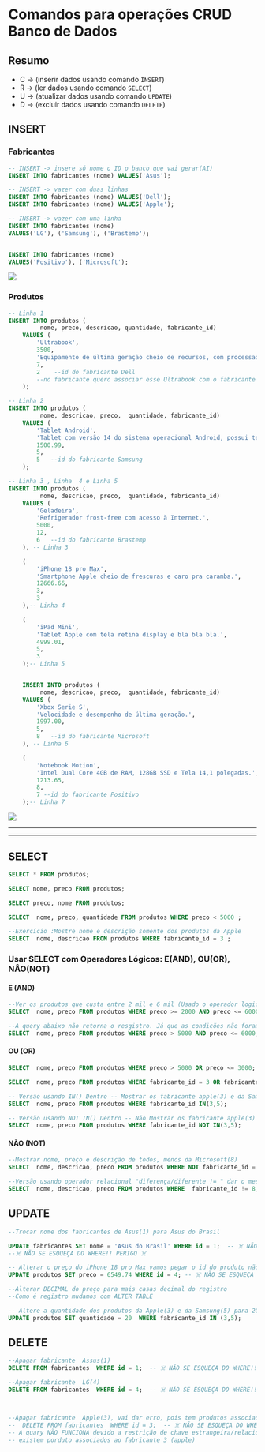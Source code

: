 # Comandos para operações CRUD Banco de Dados

## Resumo

- C -> (inserir dados usando comando `INSERT`)
- R -> (ler dados usando comando `SELECT`)
- U -> (atualizar dados usando comando `UPDATE`)
- D -> (excluir dados usando comando `DELETE`)

## INSERT

### Fabricantes
<!-- Vamos incluir os nomes do fabricantes na tapela Fabricantes que tem o ID e nome -->

```sql
-- INSERT -> insere só nome o ID o banco que vai gerar(AI)
INSERT INTO fabricantes (nome) VALUES('Asus');
```

```sql
-- INSERT -> vazer com duas linhas
INSERT INTO fabricantes (nome) VALUES('Dell');
INSERT INTO fabricantes (nome) VALUES('Apple');
```

```sql
-- INSERT -> vazer com uma linha
INSERT INTO fabricantes (nome) 
VALUES('LG'), ('Samsung'), ('Brastemp');


INSERT INTO fabricantes (nome) 
VALUES('Positivo'), ('Microsoft');

```
![](crud_fabricante.PNG)


### Produtos
<!-- vamos inserir na tabela prodturos o que foi pedido no caso nome, preco, descricao, quantidade, fabricante_id-->

```sql
-- Linha 1
INSERT INTO produtos (
         nome, preco, descricao, quantidade, fabricante_id) 
    VALUES (
        'Ultrabook',
        3500,
        'Equipamento de última geração cheio de recursos, com processador Inter Core i9 do balacobaco',
        7,
        2    --id do fabricante Dell    
        --no fabricante quero associar esse Ultrabook com o fabricante Dell está na segunda posição id2
    );

-- Linha 2 
INSERT INTO produtos (
         nome, descricao, preco,  quantidade, fabricante_id) 
    VALUES (
        'Tablet Android',        
        'Tablet com versão 14 do sistema operacional Android, possui tela de 10 polegadas e armazenamento de 128 GB, e 64 GB de RAM.',
        1500.99,
        5,
        5   --id do fabricante Samsung           
    );

-- Linha 3 , Linha  4 e Linha 5
INSERT INTO produtos (
         nome, descricao, preco,  quantidade, fabricante_id) 
    VALUES (
        'Geladeira',        
        'Refrigerador frost-free com acesso à Internet.',
        5000,
        12,
        6   --id do fabricante Brastemp           
    ), -- Linha 3

    (
        'iPhone 18 pro Max',
        'Smartphone Apple cheio de frescuras e caro pra caramba.',
        12666.66,
        3,  
        3
    ),-- Linha 4

    (
        'iPad Mini',
        'Tablet Apple com tela retina display e bla bla bla.',
        4999.01,
        5,  
        3
    );-- Linha 5


    INSERT INTO produtos (
         nome, descricao, preco,  quantidade, fabricante_id) 
    VALUES (
        'Xbox Serie S',        
        'Velocidade e desempenho de última geração.',
        1997.00,
        5,
        8   --id do fabricante Microsoft           
    ), -- Linha 6

    (
        'Notebook Motion',
        'Intel Dual Core 4GB de RAM, 128GB SSD e Tela 14,1 polegadas.',
        1213.65,
        8,  
        7 --id do fabricante Positivo
    );-- Linha 7 


```

![](crud_fabricantes.PNG)



---
---

## SELECT
<!-- SELECT ler dados que estão no FROM (tabela) -->

<!-- O * é para ler todos os dados da tabela(FROM)-->
```sql
SELECT * FROM produtos;
```

<!-- para ler o nome e preço da tabela(FROM) é só escrever o nome que você deu para esses campos-->
```sql
SELECT nome, preco FROM produtos;
```

<!-- para ler o preço e depois o nome da tabela(FROM) é só escrever o nome que você deu para esses campos-->
```sql
SELECT preco, nome FROM produtos;
```

<!-- para ler o mesmo de cima, porém com criterio coloque o WHERE e o que você precisa -->
```sql
SELECT  nome, preco, quantidade FROM produtos WHERE preco < 5000 ;
```


```sql
--Exercício :Mostre nome e descrição somente dos produtos da Apple
SELECT  nome, descricao FROM produtos WHERE fabricante_id = 3 ;
```

### Usar SELECT com Operadores Lógicos: E(AND), OU(OR), NÂO(NOT)


#### E (AND)
```sql
--Ver os produtos que custa entre 2 mil e 6 mil (Usado o operador logico E (AND) ) da tabela 
SELECT  nome, preco FROM produtos WHERE preco >= 2000 AND preco <= 6000;

--A query abaixo não retorna o resgistro. Já que as condicões não foram totalmente atendidas
SELECT  nome, preco FROM produtos WHERE preco > 5000 AND preco <= 6000;

```


#### OU (OR)
```sql
SELECT  nome, preco FROM produtos WHERE preco > 5000 OR preco <= 3000;
```

<!-- Exercício exiba nome e preço somente dos produtos da apple(3) e da Samsung(5) Usamos o OR(Ou), 
pois não tem como o produto ser fabricado pelo mesmos fabricantes, é um ou outro fabricante -->
```sql
SELECT  nome, preco FROM produtos WHERE fabricante_id = 3 OR fabricante_id = 5;

-- Versão usando IN() Dentro -- Mostrar os fabricante apple(3) e da Samsung(5) 
SELECT  nome, preco FROM produtos WHERE fabricante_id IN(3,5);

-- Versão usando NOT IN() Dentro -- Não Mostrar os fabricante apple(3) e da Samsung(5)
SELECT  nome, preco FROM produtos WHERE fabricante_id NOT IN(3,5);
```



#### NÃO (NOT)
```sql
--Mostrar nome, preço e descrição de todos, menos da Microsoft(8)
SELECT  nome, descricao, preco FROM produtos WHERE NOT fabricante_id = 8;

--Versão usando operador relacional "diferença/diferente != " dar o mesmo resultado de cima
SELECT  nome, descricao, preco FROM produtos WHERE  fabricante_id != 8;

```


## UPDATE
<!-- UPDATE alterar dados que estão no FROM (tabela) -->

```sql
--Trocar nome dos fabricantes de Asus(1) para Asus do Brasil

UPDATE fabricantes SET nome = 'Asus do Brasil' WHERE id = 1;  -- ☠️ NÃO SE ESQUEÇA DO WHERE!! PERIGO
--☠️ NÃO SE ESQUEÇA DO WHERE!! PERIGO ☠️

-- Alterar o preço do iPhone 18 pro Max vamos pegar o id do produto não do fabricante
UPDATE produtos SET preco = 6549.74 WHERE id = 4; -- ☠️ NÃO SE ESQUEÇA DO WHERE!! PERIGO ☠️

--Alterar DECIMAL do preço para mais casas decimal do registro
--Como é registro mudamos com ALTER TABLE
```

```sql
-- Altere a quantidade dos produtos da Apple(3) e da Samsung(5) para 20 unidades
UPDATE produtos SET quantidade = 20  WHERE fabricante_id IN (3,5);

```


## DELETE
<!-- DELETE deleta dados que estão no FROM (tabela) -->
<!-- ☠️ NÃO SE ESQUEÇA DO WHERE!! PERIGO senão deleta tudo ☠️ -->

```sql
--Apagar fabricante  Assus(1)
DELETE FROM fabricantes  WHERE id = 1;  -- ☠️ NÃO SE ESQUEÇA DO WHERE!! PERIGO! Senão deleta tudo ☠️ 

--Apagar fabricante  LG(4)
DELETE FROM fabricantes  WHERE id = 4;  -- ☠️ NÃO SE ESQUEÇA DO WHERE!! PERIGO! Senão deleta tudo ☠️



--Apagar fabricante  Apple(3), vai dar erro, poís tem produtos associado. 
--  DELETE FROM fabricantes  WHERE id = 3;  -- ☠️ NÃO SE ESQUEÇA DO WHERE!! PERIGO! Senão deleta tudo ☠️
-- A quary NÃO FUNCIONA devido a restrição de chave estrangeira/relacionamento, ou seja,
-- existem porduto associados ao fabricante 3 (apple)
```






